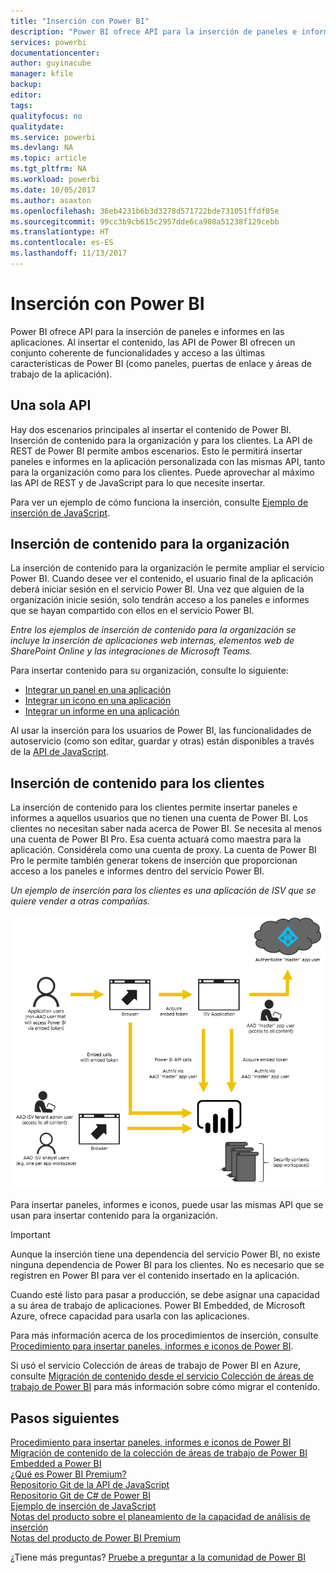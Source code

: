 ```yaml
---
title: "Inserción con Power BI"
description: "Power BI ofrece API para la inserción de paneles e informes en las aplicaciones."
services: powerbi
documentationcenter: 
author: guyinacube
manager: kfile
backup: 
editor: 
tags: 
qualityfocus: no
qualitydate: 
ms.service: powerbi
ms.devlang: NA
ms.topic: article
ms.tgt_pltfrm: NA
ms.workload: powerbi
ms.date: 10/05/2017
ms.author: asaxton
ms.openlocfilehash: 36eb4231b6b3d3278d571722bde731051ffdf05e
ms.sourcegitcommit: 99cc3b9cb615c2957dde6ca908a51238f129cebb
ms.translationtype: HT
ms.contentlocale: es-ES
ms.lasthandoff: 11/13/2017
---
```

# <a name="embedding-with-power-bi"></a>Inserción con Power BI
Power BI ofrece API para la inserción de paneles e informes en las aplicaciones. Al insertar el contenido, las API de Power BI ofrecen un conjunto coherente de funcionalidades y acceso a las últimas características de Power BI (como paneles, puertas de enlace y áreas de trabajo de la aplicación).

## <a name="a-single-api"></a>Una sola API
Hay dos escenarios principales al insertar el contenido de Power BI. Inserción de contenido para la organización y para los clientes. La API de REST de Power BI permite ambos escenarios. Esto le permitirá insertar paneles e informes en la aplicación personalizada con las mismas API, tanto para la organización como para los clientes. Puede aprovechar al máximo las API de REST y de JavaScript para lo que necesite insertar.

Para ver un ejemplo de cómo funciona la inserción, consulte [Ejemplo de inserción de JavaScript](https://microsoft.github.io/PowerBI-JavaScript/demo/).

## <a name="embedding-for-your-organization"></a>Inserción de contenido para la organización
La inserción de contenido para la organización le permite ampliar el servicio Power BI. Cuando desee ver el contenido, el usuario final de la aplicación deberá iniciar sesión en el servicio Power BI. Una vez que alguien de la organización inicie sesión, solo tendrán acceso a los paneles e informes que se hayan compartido con ellos en el servicio Power BI. 

*Entre los ejemplos de inserción de contenido para la organización se incluye la inserción de aplicaciones web internas, elementos web de SharePoint Online y las integraciones de Microsoft Teams.*

Para insertar contenido para su organización, consulte lo siguiente:

* [Integrar un panel en una aplicación](integrate-dashboard.md)
* [Integrar un icono en una aplicación](integrate-tile.md)
* [Integrar un informe en una aplicación](integrate-report.md)

Al usar la inserción para los usuarios de Power BI, las funcionalidades de autoservicio (como son editar, guardar y otras) están disponibles a través de la [API de JavaScript](https://github.com/Microsoft/PowerBI-JavaScript).

## <a name="embedding-for-your-customers"></a>Inserción de contenido para los clientes
La inserción de contenido para los clientes permite insertar paneles e informes a aquellos usuarios que no tienen una cuenta de Power BI. Los clientes no necesitan saber nada acerca de Power BI. Se necesita al menos una cuenta de Power BI Pro. Esa cuenta actuará como maestra para la aplicación. Considérela como una cuenta de proxy. La cuenta de Power BI Pro le permite también generar tokens de inserción que proporcionan acceso a los paneles e informes dentro del servicio Power BI. 

*Un ejemplo de inserción para los clientes es una aplicación de ISV que se quiere vender a otras compañías.*

![Flujo de inserción para insertar contenido para los clientes](media/embedding/powerbi-embed-flow.png)

Para insertar paneles, informes e iconos, puede usar las mismas API que se usan para insertar contenido para la organización.

> [!IMPORTANT]
> Aunque la inserción tiene una dependencia del servicio Power BI, no existe ninguna dependencia de Power BI para los clientes. No es necesario que se registren en Power BI para ver el contenido insertado en la aplicación.
> 
> 

Cuando esté listo para pasar a producción, se debe asignar una capacidad a su área de trabajo de aplicaciones. Power BI Embedded, de Microsoft Azure, ofrece capacidad para usarla con las aplicaciones.

Para más información acerca de los procedimientos de inserción, consulte [Procedimiento para insertar paneles, informes e iconos de Power BI](embedding-content.md).

Si usó el servicio Colección de áreas de trabajo de Power BI en Azure, consulte [Migración de contenido desde el servicio Colección de áreas de trabajo de Power BI](migrate-from-powerbi-embedded.md) para más información sobre cómo migrar el contenido.

## <a name="next-steps"></a>Pasos siguientes
[Procedimiento para insertar paneles, informes e iconos de Power BI](embedding-content.md)  
[Migración de contenido de la colección de áreas de trabajo de Power BI Embedded a Power BI](migrate-from-powerbi-embedded.md)  
[¿Qué es Power BI Premium?](../service-premium.md)  
[Repositorio Git de la API de JavaScript](https://github.com/Microsoft/PowerBI-JavaScript)  
[Repositorio Git de C# de Power BI](https://github.com/Microsoft/PowerBI-CSharp)  
[Ejemplo de inserción de JavaScript](https://microsoft.github.io/PowerBI-JavaScript/demo/)  
[Notas del producto sobre el planeamiento de la capacidad de análisis de inserción](https://aka.ms/pbiewhitepaper)  
[Notas del producto de Power BI Premium](https://aka.ms/pbipremiumwhitepaper)  

¿Tiene más preguntas? [Pruebe a preguntar a la comunidad de Power BI](http://community.powerbi.com/)

